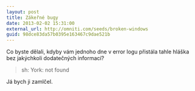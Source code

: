 ```yaml
---
layout: post
title: Zákeřné bugy
date: 2013-02-02 15:31:00
external_url: http://omniti.com/seeds/broken-windows
guid: 98dce83da57b0395e163467c9dae521b
---
```


Co byste dělali, kdyby vám jednoho dne v error logu přistála tahle hláška bez jakýchkoli dodatečných informací?

> sh: York: not found

Já bych ji zamlčel.
